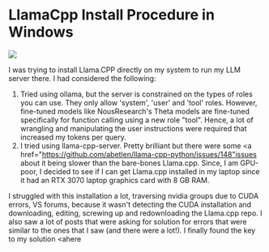 # LlamaCpp Install Procedure in Windows
 <img align="center" src="https://github.com/SwamiKannan/LlamaCpp-Install-Procedure-in-Windows/blob/main/images/meme.jpg">

I was trying to install Llama.CPP directly on my system to run my LLM server there. I had considered the following:
1. Tried using ollama, but the server is constrained on the types of roles you can use. They only allow 'system', 'user' and 'tool' roles. However, fine-tuned models like NousResearch's Theta models are fine-tuned specifically for function calling using a new role "tool". Hence, a lot of wrangling and manipulating the user instructions were required that increased my tokens per query.
2. I tried using llama-cpp-server. Pretty brilliant but there were some <a href="https://github.com/abetlen/llama-cpp-python/issues/148"issues</a> about it being slower than the bare-bones Llama.cpp. Since, I am GPU-poor, I decided to see if I can get Llama.cpp installed in my laptop since it had an RTX 3070 laptop graphics card with 8 GB RAM.

I struggled with this installation a lot, traversing nvidia groups due to CUDA errors, VS forums, because it wasn't detecting the CUDA installation and downloading, editing, screwing up and redownloading the Llama.cpp repo. I also saw a lot of posts that were asking for solution for errors that were similar to the ones that I saw (and there were a lot!). I finally found the key to my solution <ahere
